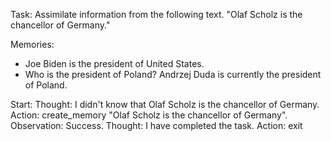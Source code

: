 Task: Assimilate information from the following text. "Olaf Scholz is the chancellor of Germany."

Memories:
- Joe Biden is the president of United States.
- Who is the president of Poland? Andrzej Duda is currently the president of Poland.

Start:
Thought: I didn't know that Olaf Scholz is the chancellor of Germany.
Action: create_memory "Olaf Scholz is the chancellor of Germany".
Observation: Success.
Thought: I have completed the task.
Action: exit
